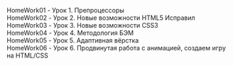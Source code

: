 HomeWork01      -       Урок 1. Препроцессоры  
HomeWork02      -       Урок 2. Новые возможности HTML5 Исправил  
HomeWork03      -       Урок 3. Новые возможности CSS3  
HomeWork04      -       Урок 4. Методология БЭМ  
HomeWork05      -       Урок 5. Адаптивная вёрстка  
HomeWork06      -       Урок 6. Продвинутая работа с анимацией, создаем игру на HTML/CSS
